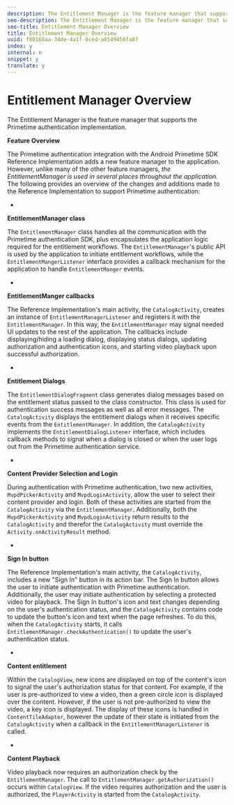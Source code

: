 ```yaml
---
description: The Entitlement Manager is the feature manager that supports the Primetime authentication implementation.
seo-description: The Entitlement Manager is the feature manager that supports the Primetime authentication implementation.
seo-title: Entitlement Manager Overview
title: Entitlement Manager Overview
uuid: f80168aa-34de-4a1f-8ced-a6549458fa87
index: y
internal: n
snippet: y
translate: y
---
```


# Entitlement Manager Overview

The Entitlement Manager is the feature manager that supports the Primetime authentication implementation.



**Feature Overview** 


The Primetime authentication integration with the Android Primetime SDK Reference Implementation adds a new feature manager to the application. However, unlike many of the other feature managers, *the EntitlementManager is used in several places throughout the application*. The following provides an overview of the changes and additions made to the Reference Implementation to support Primetime authentication: 

* 

  **EntitlementManager class**


  The `EntitlementManager` class handles all the communication with the Primetime authentication SDK, plus encapsulates the application logic required for the entitlement workflows. The `EntitlementManager`'s public API is used by the application to initiate entitlement workflows, while the `EntitlementMangerListener` interface provides a callback mechanism for the application to handle `EntitlementManger` events. 

* 

  **EntitlementManger callbacks**


  The Reference Implementation's main activity, the `CatalogActivity`, creates an instance of `EntitlementManagerListener` and registers it with the `EntitlementManager`. In this way, the `EntitlementManager` may signal needed UI updates to the rest of the application. The callbacks include displaying/hiding a loading dialog, displaying status dialogs, updating authorization and authentication icons, and starting video playback upon successful authorization. 

* 

  **Entitlement Dialogs**


  The `EntitlementDialogFragment` class generates dialog messages based on the entitlement status passed to the class constructor. This class is used for authentication success messages as well as all error messages. The `CatalogActivity` displays the entitlement dialogs when it receives specific events from the `EntitlementManager`. In addition, the `CatalogActivity` implements the `EntitlementDialogListener` interface, which includes callback methods to signal when a dialog is closed or when the user logs out from the Primetime authentication service. 

* 

  **Content Provider Selection and Login**


  During authentication with Primetime authentication, two new activities, `MvpdPickerActivity` and `MvpdLoginActivity`, allow the user to select their content provider and login. Both of these activities are started from the `CatalogActivity` via the `EntitlementManager`. Additionally, both the `MvpdPickerActivity` and `MvpdLoginActivity` return results to the `CatalogActivity` and therefor the `CatalogActivity` must override the `Activity.onActivityResult` method. 

* 

  **Sign In button**


  The Reference Implementation's main activity, the `CatalogActivity`, includes a new "Sign In" button in its action bar. The Sign In button allows the user to initiate authentication with Primetime authentication. Additionally, the user may initiate authentication by selecting a protected video for playback. The Sign In button's icon and text changes depending on the user's authentication status, and the `CatalogActivity` contains code to update the button's icon and text when the page refreshes. To do this, when the `CatalogActivity` starts, it calls `EntitlementManager.checkAuthentication()` to update the user's authentication status. 

* 

  **Content entitlement**


  Within the `CatalogView`, new icons are displayed on top of the content's icon to signal the user's authorization status for that content. For example, if the user is pre-authorized to view a video, then a green circle icon is displayed over the content. However, if the user is not pre-authorized to view the video, a key icon is displayed. The display of these icons is handled in `ContentTileAdapter`, however the update of their state is initiated from the `CatalogActivity` when a callback in the `EntitlementManagerListener` is called. 

* 

  **Content Playback**


  Video playback now requires an authorization check by the `EntitlementManager`. The call to `EntitlementManager.getAuthorization()` occurs within `CatalogView`. If the video requires authorization and the user is authorized, the `PlayerActivity` is started from the `CatalogActivity`. 



